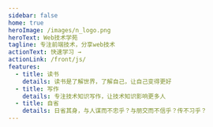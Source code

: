 ```yaml
---
sidebar: false
home: true
heroImage: /images/n_logo.png
heroText: Web技术学苑
tagline: 专注前端技术，分享web技术
actionText: 快速学习 →
actionLink: /front/js/
features:
  - title: 读书
    details: 读书是了解世界，了解自己，让自己变得更好
  - title: 写作
    details: 专注技术知识写作，让技术知识影响更多人
  - title: 自省
    details: 日省其身，与人谋而不忠乎？与朋交而不信乎？传不习乎？
---
```

